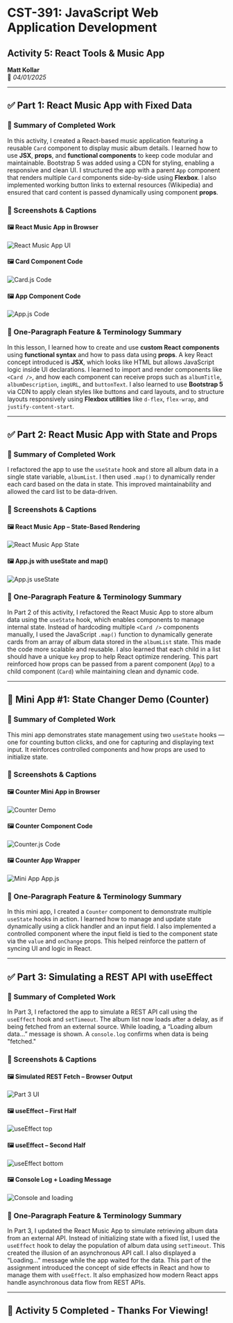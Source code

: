 
# CST-391: JavaScript Web Application Development  
## Activity 5: React Tools & Music App  
**Matt Kollar**  
📅 *04/01/2025*  

---

## ✅ Part 1: React Music App with Fixed Data

### 🎯 Summary of Completed Work

In this activity, I created a React-based music application featuring a reusable `Card` component to display music album details. I learned how to use **JSX**, **props**, and **functional components** to keep code modular and maintainable. Bootstrap 5 was added using a CDN for styling, enabling a responsive and clean UI. I structured the app with a parent `App` component that renders multiple `Card` components side-by-side using **Flexbox**. I also implemented working button links to external resources (Wikipedia) and ensured that card content is passed dynamically using component **props**.

### 📸 Screenshots & Captions

#### 🖼️ React Music App in Browser
![React Music App UI](./music/screenshots/react-homepage.png)

#### 🖼️ Card Component Code
![Card.js Code](./music/screenshots/card-code.png)

#### 🖼️ App Component Code
![App.js Code](./music/screenshots/app-code.png)

### 📘 One-Paragraph Feature & Terminology Summary

In this lesson, I learned how to create and use **custom React components** using **functional syntax** and how to pass data using **props**. A key React concept introduced is **JSX**, which looks like HTML but allows JavaScript logic inside UI declarations. I learned to import and render components like `<Card />`, and how each component can receive props such as `albumTitle`, `albumDescription`, `imgURL`, and `buttonText`. I also learned to use **Bootstrap 5** via CDN to apply clean styles like buttons and card layouts, and to structure layouts responsively using **Flexbox utilities** like `d-flex`, `flex-wrap`, and `justify-content-start`.

---

## ✅ Part 2: React Music App with State and Props

### 🎯 Summary of Completed Work

I refactored the app to use the `useState` hook and store all album data in a single state variable, `albumList`. I then used `.map()` to dynamically render each card based on the data in state. This improved maintainability and allowed the card list to be data-driven.

### 📸 Screenshots & Captions

#### 🖼️ React Music App – State-Based Rendering
![React Music App State](./music/screenshots/react-homepage-part2.png)

#### 🖼️ App.js with useState and map()
![App.js useState](./music/screenshots/app-code.png)

### 📘 One-Paragraph Feature & Terminology Summary

In Part 2 of this activity, I refactored the React Music App to store album data using the `useState` hook, which enables components to manage internal state. Instead of hardcoding multiple `<Card />` components manually, I used the JavaScript `.map()` function to dynamically generate cards from an array of album data stored in the `albumList` state. This made the code more scalable and reusable. I also learned that each child in a list should have a unique `key` prop to help React optimize rendering. This part reinforced how props can be passed from a parent component (`App`) to a child component (`Card`) while maintaining clean and dynamic code.

---

## 🧮 Mini App #1: State Changer Demo (Counter)

### 🎯 Summary of Completed Work

This mini app demonstrates state management using two `useState` hooks — one for counting button clicks, and one for capturing and displaying text input. It reinforces controlled components and how props are used to initialize state.

### 📸 Screenshots & Captions

#### 🖼️ Counter Mini App in Browser
![Counter Demo](./music/screenshots/homepage-click.png)

#### 🖼️ Counter Component Code
![Counter.js Code](./music/screenshots/counter-code.png)

#### 🖼️ Counter App Wrapper
![Mini App App.js](./music/screenshots/app-code.png)

### 📘 One-Paragraph Feature & Terminology Summary

In this mini app, I created a `Counter` component to demonstrate multiple `useState` hooks in action. I learned how to manage and update state dynamically using a click handler and an input field. I also implemented a controlled component where the input field is tied to the component state via the `value` and `onChange` props. This helped reinforce the pattern of syncing UI and logic in React.

---

## ✅ Part 3: Simulating a REST API with useEffect

### 🎯 Summary of Completed Work

In Part 3, I refactored the app to simulate a REST API call using the `useEffect` hook and `setTimeout`. The album list now loads after a delay, as if being fetched from an external source. While loading, a “Loading album data...” message is shown. A `console.log` confirms when data is being "fetched."

### 📸 Screenshots & Captions

#### 🖼️ Simulated REST Fetch – Browser Output
![Part 3 UI](./music/screenshots/react-homepage-part3.png)

#### 🖼️ useEffect – First Half
![useEffect top](./music/screenshots/part3-app-first-half.png)

#### 🖼️ useEffect – Second Half
![useEffect bottom](./music/screenshots/part3-app-second-half.png)

#### 🖼️ Console Log + Loading Message
![Console and loading](./music/screenshots/part-3-loading-album-and-fetch-in-console.png)

### 📘 One-Paragraph Feature & Terminology Summary

In Part 3, I updated the React Music App to simulate retrieving album data from an external API. Instead of initializing state with a fixed list, I used the `useEffect` hook to delay the population of album data using `setTimeout`. This created the illusion of an asynchronous API call. I also displayed a “Loading...” message while the app waited for the data. This part of the assignment introduced the concept of side effects in React and how to manage them with `useEffect`. It also emphasized how modern React apps handle asynchronous data flow from REST APIs.

---

## 🎉 Activity 5 Completed - Thanks For Viewing!

